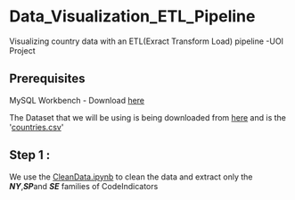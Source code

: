 # Data_Visualization_ETL_Pipeline
Visualizing country data with an ETL(Exract Transform Load) pipeline -UOI Project

## Prerequisites
MySQL Workbench - Download [here](https://dev.mysql.com/downloads/file/?id=509428) 

The Dataset that we will be using is being downloaded from [here](https://data.worldbank.org/) and is the '[countries.csv](https://github.com/Georgemouts/Data_Visualization_ETL_Pipeline/blob/main/countries_data.csv)'

## Step 1 :
We use the [CleanData.ipynb](https://github.com/Georgemouts/Data_Visualization_ETL_Pipeline/blob/main/CleanData.ipynb) to clean the data and extract only the ***NY***,***SP***and ***SE***  families of CodeIndicators
